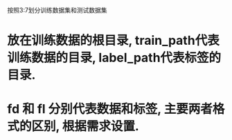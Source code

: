 按照3:7划分训练数据集和测试数据集
# 放在训练数据的根目录, train_path代表训练数据的目录, label_path代表标签的目录.
# fd 和 fl 分别代表数据和标签, 主要两者格式的区别, 根据需求设置.
